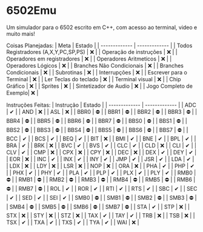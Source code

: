 # 6502Emu
Um simulador para o 6502 escrito em C++, com acesso ao terminal, video e muito mais!

Coisas Planejadas:
| Meta  | Estado |
| ------------- | ------------- |
| Todos Registradores (A,X,Y,PC,SP,PS)  | ❌ |
| Operação de instruções  | ❌ |
| Operadores em registradores  | ❌ |
| Operadores Aritmeticos  | ❌ |
| Operadores Lógicos  | ❌ |
| Branches Não Condicionais  | ❌ |
| Branches Condicionais | ❌ |
| Subrotinas  | ❌ |
| Interrupções  | ❌ |
| Escrever para o Terminal | ❌ |
| Ler Teclas do teclado  | ❌ |
| Terminal visual | ❌ |
| Chip Gráfico  | ❌ |
| Sprites | ❌ |
| Sintetizador de Audio  | ❌ |
| Jogo Completo de Exemplo| ❌ |

Instruções Feitas:
| Instrução | Estado |
| ------------- | ------------- |
| ADC  | ✔ |
| AND  | ❌ |
| ASL  | ❌ |
| BBR0 | ⛔ |
| BBR1 | ⛔ |
| BBR2 | ⛔ |
| BBR3 | ⛔ |
| BBR4 | ⛔ |
| BBR5 | ⛔ |
| BBR6 | ⛔ |
| BBR7 | ⛔ |
| BBS0 | ⛔ |
| BBS1 | ⛔ |
| BBS2 | ⛔ |
| BBS3 | ⛔ |
| BBS4 | ⛔ |
| BBS5 | ⛔ |
| BBS6 | ⛔ |
| BBS7 | ⛔ |
| BCC  | ✔ |
| BCS  | ✔ |
| BEQ  | ✔ |
| BIT  | ❌ |
| BMI  | ✔ |
| BNE  | ✔ |
| BPL  | ✔ |
| BRA  | ✔ |
| BRK  | ❌ |
| BVC  | ✔ |
| BVS  | ✔ |
| CLC  | ✔ |
| CLD  | ❌ |
| CLI  | ✔ |
| CLV  | ✔ |
| CMP  | ❌ |
| CPX  | ❌ |
| CPY  | ❌ |
| DEC  | ❌ |
| DEX  | ✔ |
| DEY  | ✔ |
| EOR  | ❌ |
| INC  | ✔ |
| INX  | ✔ |
| INY  | ✔ |
| JMP  | ✔ |
| JSR  | ✔ |
| LDA  | ✔ |
| LDX  | ❌ |
| LDY  | ❌ |
| LSR  | ❌ |
| NOP  | ❌ |
| ORA  | ❌ |
| PHA  | ✔ |
| PHP  | ✔ |
| PHX  | ✔ |
| PHY  | ✔ |
| PLA  | ✔ |
| PLP  | ✔ |
| PLX  | ✔ |
| PLY  | ✔ |
| RMB0 | ⛔ |
| RMB1 | ⛔ |
| RMB2 | ⛔ |
| RMB3 | ⛔ |
| RMB4 | ⛔ |
| RMB5 | ⛔ |
| RMB6 | ⛔ |
| RMB7 | ⛔ |
| ROL  | ✔ |
| ROR  | ✔ |
| RTI  | ✔ |
| RTS  | ✔ |
| SBC  | ✔ |
| SEC  | ✔ |
| SED  | ✔ |
| SEI  | ✔ |
| SMB0 | ⛔ |
| SMB1 | ⛔ |
| SMB2 | ⛔ |
| SMB3 | ⛔ |
| SMB4 | ⛔ |
| SMB5 | ⛔ |
| SMB6 | ⛔ |
| SMB7 | ⛔ |
| STA  | ✔ |
| STP  | ❌ |
| STX  | ❌ |
| STY  | ❌ |
| STZ  | ❌ |
| TAX  | ✔ |
| TAY  | ✔ |
| TRB  | ❌ |
| TSB  | ❌ |
| TSX  | ✔ |
| TXA  | ✔ |
| TXS  | ✔ |
| TYA  | ✔ |
| WAI  | ❌ |
